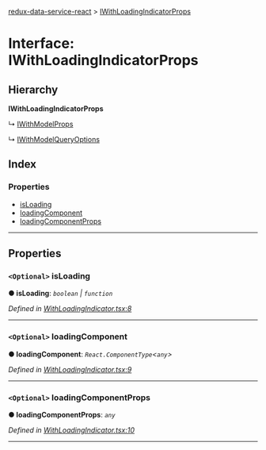 [redux-data-service-react](../README.md) > [IWithLoadingIndicatorProps](../interfaces/iwithloadingindicatorprops.md)

# Interface: IWithLoadingIndicatorProps

## Hierarchy

**IWithLoadingIndicatorProps**

↳  [IWithModelProps](iwithmodelprops.md)

↳  [IWithModelQueryOptions](iwithmodelqueryoptions.md)

## Index

### Properties

* [isLoading](iwithloadingindicatorprops.md#isloading)
* [loadingComponent](iwithloadingindicatorprops.md#loadingcomponent)
* [loadingComponentProps](iwithloadingindicatorprops.md#loadingcomponentprops)

---

## Properties

<a id="isloading"></a>

### `<Optional>` isLoading

**● isLoading**: *`boolean` \| `function`*

*Defined in [WithLoadingIndicator.tsx:8](https://github.com/Rediker-Software/redux-data-service-react/blob/ee57350/src/WithLoadingIndicator.tsx#L8)*

___
<a id="loadingcomponent"></a>

### `<Optional>` loadingComponent

**● loadingComponent**: *`React.ComponentType`<`any`>*

*Defined in [WithLoadingIndicator.tsx:9](https://github.com/Rediker-Software/redux-data-service-react/blob/ee57350/src/WithLoadingIndicator.tsx#L9)*

___
<a id="loadingcomponentprops"></a>

### `<Optional>` loadingComponentProps

**● loadingComponentProps**: *`any`*

*Defined in [WithLoadingIndicator.tsx:10](https://github.com/Rediker-Software/redux-data-service-react/blob/ee57350/src/WithLoadingIndicator.tsx#L10)*

___

